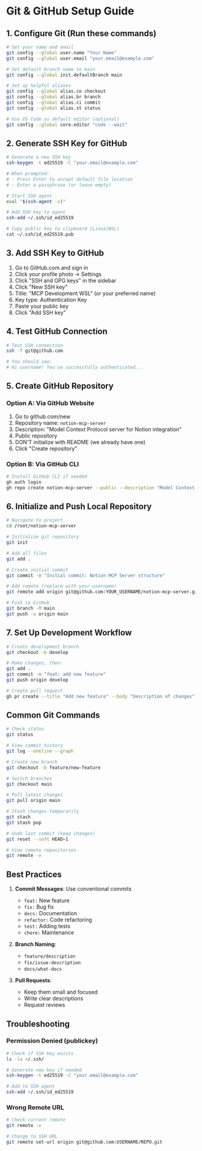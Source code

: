 # Git & GitHub Setup Guide

## 1. Configure Git (Run these commands)

```bash
# Set your name and email
git config --global user.name "Your Name"
git config --global user.email "your.email@example.com"

# Set default branch name to main
git config --global init.defaultBranch main

# Set up helpful aliases
git config --global alias.co checkout
git config --global alias.br branch
git config --global alias.ci commit
git config --global alias.st status

# Use VS Code as default editor (optional)
git config --global core.editor "code --wait"
```

## 2. Generate SSH Key for GitHub

```bash
# Generate a new SSH key
ssh-keygen -t ed25519 -C "your.email@example.com"

# When prompted:
# - Press Enter to accept default file location
# - Enter a passphrase (or leave empty)

# Start SSH agent
eval "$(ssh-agent -s)"

# Add SSH key to agent
ssh-add ~/.ssh/id_ed25519

# Copy public key to clipboard (Linux/WSL)
cat ~/.ssh/id_ed25519.pub
```

## 3. Add SSH Key to GitHub

1. Go to GitHub.com and sign in
2. Click your profile photo → Settings
3. Click "SSH and GPG keys" in the sidebar
4. Click "New SSH key"
5. Title: "MCP Development WSL" (or your preferred name)
6. Key type: Authentication Key
7. Paste your public key
8. Click "Add SSH key"

## 4. Test GitHub Connection

```bash
# Test SSH connection
ssh -T git@github.com

# You should see:
# Hi username! You've successfully authenticated...
```

## 5. Create GitHub Repository

### Option A: Via GitHub Website
1. Go to github.com/new
2. Repository name: `notion-mcp-server`
3. Description: "Model Context Protocol server for Notion integration"
4. Public repository
5. DON'T initialize with README (we already have one)
6. Click "Create repository"

### Option B: Via GitHub CLI
```bash
# Install GitHub CLI if needed
gh auth login
gh repo create notion-mcp-server --public --description "Model Context Protocol server for Notion integration"
```

## 6. Initialize and Push Local Repository

```bash
# Navigate to project
cd /root/notion-mcp-server

# Initialize git repository
git init

# Add all files
git add .

# Create initial commit
git commit -m "Initial commit: Notion MCP Server structure"

# Add remote (replace with your username)
git remote add origin git@github.com:YOUR_USERNAME/notion-mcp-server.git

# Push to GitHub
git branch -M main
git push -u origin main
```

## 7. Set Up Development Workflow

```bash
# Create development branch
git checkout -b develop

# Make changes, then:
git add .
git commit -m "feat: add new feature"
git push origin develop

# Create pull request
gh pr create --title "Add new feature" --body "Description of changes"
```

## Common Git Commands

```bash
# Check status
git status

# View commit history
git log --oneline --graph

# Create new branch
git checkout -b feature/new-feature

# Switch branches
git checkout main

# Pull latest changes
git pull origin main

# Stash changes temporarily
git stash
git stash pop

# Undo last commit (keep changes)
git reset --soft HEAD~1

# View remote repositories
git remote -v
```

## Best Practices

1. **Commit Messages**: Use conventional commits
   - `feat:` New feature
   - `fix:` Bug fix
   - `docs:` Documentation
   - `refactor:` Code refactoring
   - `test:` Adding tests
   - `chore:` Maintenance

2. **Branch Naming**:
   - `feature/description`
   - `fix/issue-description`
   - `docs/what-docs`

3. **Pull Requests**:
   - Keep them small and focused
   - Write clear descriptions
   - Request reviews

## Troubleshooting

### Permission Denied (publickey)
```bash
# Check if SSH key exists
ls -la ~/.ssh/

# Generate new key if needed
ssh-keygen -t ed25519 -C "your.email@example.com"

# Add to SSH agent
ssh-add ~/.ssh/id_ed25519
```

### Wrong Remote URL
```bash
# Check current remote
git remote -v

# Change to SSH URL
git remote set-url origin git@github.com:USERNAME/REPO.git
```